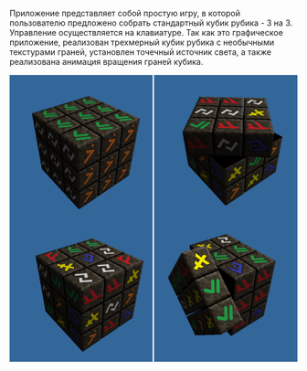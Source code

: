 Приложение представляет собой простую игру, в которой пользователю предложено собрать стандартный кубик рубика - 3 на 3. Управление осуществляется на клавиатуре. Так как это графическое приложение, реализован трехмерный кубик рубика с необычными текстурами граней, установлен точечный источник света, а также реализована анимация вращения граней кубика.

![](https://github.com/VladOldProgram/OpenGLProject23/blob/main/preview.png)
